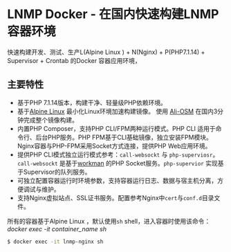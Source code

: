 # LNMP Docker - 在国内快速构建LNMP容器环境

快速构建开发、测试、生产L(Alpine Linux ) + N(Nginx) + P(PHP7.1.14) + Supervisor + Crontab 的Docker 容器应用环境，


## 主要特性

+ 基于PHP 7.1.14版本，构建干净、轻量级PHP依赖环境。
+ 基于[Alpine Linux](https://alpinelinux.org/) 最小化Linux环境加速构建镜像。 使用 [Ali-OSM](http://mirrors.aliyun.com/) 在国内3分钟完成整个镜像构建。
+ 内置PHP Composer，支持PHP CLI/FPM两种运行模式。PHP CLI 适用于命令行、后台PHP服务。PHP FPM基于CLI基础镜像，独立安装FPM模块。Nginx容器与PHP-FPM采用Socket方式连接，提供PHP Web应用环境。
+ 提供PHP CLI模式独立运行模式参考：`call-websockt` 与 `php-superviosr`。`call-websockt` 是基于[workman](http://www.workerman.net/) 的PHP Socket服务。`php-supervior` 实现基于Supervisor的队列服务。
+ 可独立配置容器运行时环境参数，支持容器运行日志、数据与宿主机分离，方便调试与维护。
+ 支持Nginx虚拟站点、SSL证书服务。配置参考Nginx中`cert`与`conf.d`目录文件。

所有的容器基于Alpine Linux ，默认使用`sh` shell，进入容器时使用该命令：*docker exec -it container_name sh*

```bash
$ docker exec -it lnmp-nginx sh
```